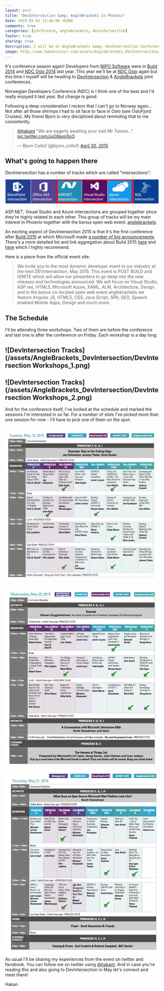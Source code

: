 ```yaml
---
layout: post
title: "DevIntersection &amp; AngleBrackets in Phoenix"
date: 2015-05-02 13:46:06 +0200
comments: true
categories: [conference, anglebrackets, devintersection]
footer: true
sharing: true
description: I will be at AngleBrackets &amp; DevIntersection Conferences in Phoenix
image: http://www.hakantuncer.com/assets/AngleBrackets_DevIntersection/anglebrackets_main.png
---
```


It's conference season again! Developers from <a href="http://www.niposoftware.com/" target="_blank">NIPO Software</a> were in [Build 2014](http://channel9.msdn.com/Events/Build/2014) and [NDC Oslo 2014](http://www.ndcoslo.com) last year. This year we'll be at [NDC Oslo](http://www.ndcoslo.com) again but this time I myself will be heading to [DevIntersection](http://devintersection.com) & [AngleBrackets](https://anglebrackets.org/) joint conferences.

Norwegian Developers Conference (NDC) is I think one of the best and I'd really enjoyed it last year. But change is good. 

Following a deep consideration I reckon that I can't go to Norway again... Not after all those shrimps I had to sit face to face in Oslo (see OsloFjord Cruises). My friend Bjorn is very disciplined about reminding that to me consistently.
<br/>
<blockquote class="twitter-tweet" lang="en"><p lang="en" dir="ltr"><a href="https://twitter.com/hakant">@hakant</a> &quot;We are eagerly awaiting your visit Mr Tuncer...&quot; <a href="http://t.co/JuG6axnSsO">pic.twitter.com/JuG6axnSsO</a></p>&mdash; Bjorn Coltof (@bjorn_coltof) <a href="https://twitter.com/bjorn_coltof/status/593866800149995521">April 30, 2015</a></blockquote> <script async src="//platform.twitter.com/widgets.js" charset="utf-8"></script>

## What's going to happen there

DevIntersection has a number of tracks which are called "intersections":

![DevIntersection Tracks](/assets/AngleBrackets_DevIntersection/devintersection_tracks.png)

ASP.NET, Visual Studio and Azure intersections are grouped together since they're highly related to each other. This group of tracks will be my main interest in Phoenix together with the bonus open web event: [anglebrackets](https://anglebrackets.org/).

An exciting aspect of DevIntersection 2015 is that it's the first conference after [Build 2015](http://channel9.msdn.com/Events/Build/2015) at which Microsoft made [a number of big announcements](http://venturebeat.com/2015/04/29/everything-that-happened-at-the-2015-microsoft-build-developer-conference/). There's a more detailed list and link aggregation about Build 2015 [here](http://blog.cwa.me.uk/2015/04/30/the-morning-brew-1851/) and [here](http://blog.cwa.me.uk/2015/05/01/the-morning-brew-1852/) which I highly recommend.

Here is a piece from the official event site:

>We invite you to the most dynamic developer event in our industry at the next DEVintersection, May 2015. This event is POST BUILD and IGNITE which will allow our presenters to go deep into the new releases and technologies announced. We will focus on Visual Studio, ASP.net, HTML5, Microsoft Azure, XAML, ALM, Architecture, Design and in the bonus co-located open web event anglebrackets we feature Angular JS, HTML5, CSS, Java Script, SPA, SEO, Speech enabled Mobile Apps, Design and much more.

## The Schedule

I'll be attending three workshops. Two of them are before the conference and last one is after the conference on Friday. Each workshop is a day long.

![DevIntersection Tracks](/assets/AngleBrackets_DevIntersection/DevIntersection Workshops_1.png)
---
![DevIntersection Tracks](/assets/AngleBrackets_DevIntersection/DevIntersection Workshops_2.png)
---
And for the conference itself, I've looked at the schedule and marked the sessions I'm interested in so far. For a number of slots I've picked more than one session for now - I'll have to pick one of them on the spot.

![DevIntersection Tracks](/assets/AngleBrackets_DevIntersection/DevIntersection_Schedule_Tuesday.png)
---
![DevIntersection Tracks](/assets/AngleBrackets_DevIntersection/DevIntersection_Schedule_Wednesday.png)
---
![DevIntersection Tracks](/assets/AngleBrackets_DevIntersection/DevIntersection_Schedule_Thursday.png)


As usual I'll be sharing my experiences from the event on twitter and facebook. You can follow me on twitter using [@hakant](https://twitter.com/hakant). And in case you're reading this and also going to DevIntersection in May let's connect and meet there!

Hakan










